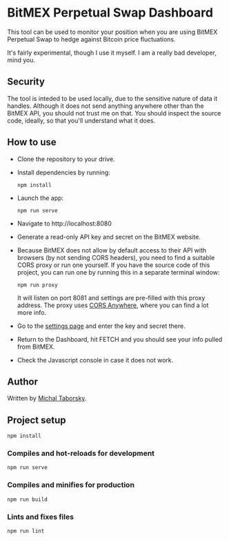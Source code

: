 # BitMEX Perpetual Swap Dashboard

This tool can be used to monitor your position when you are using BitMEX Perpetual Swap to hedge against Bitcoin price fluctuations.

It's fairly experimental, though I use it myself. I am a really bad developer, mind you.

## Security

The tool is inteded to be used locally, due to the sensitive nature of data it handles. Although it does not send anything anywhere other than the BitMEX API, you should not trust me on that. You should inspect the source code, ideally, so that you'll understand what it does.

## How to use
- Clone the repository to your drive.
- Install dependencies by running:
    ```
    npm install
    ```
- Launch the app:
    ```
    npm run serve
    ```
- Navigate to http://localhost:8080
- Generate a read-only API key and secret on the BitMEX website.
- Because BitMEX does not allow by default access to their API with browsers (by not sending CORS headers), you need to find a suitable CORS proxy or run one yourself. If you have the source code of this project, you can run one by running this in a separate terminal window:

  ```
  npm run proxy
  ```

  It will listen on port 8081 and settings are pre-filled with this proxy address. The proxy uses [CORS Anywhere](https://github.com/Rob--W/cors-anywhere/), where you can find a lot more info.
- Go to the [settings page](settings) and enter the key and secret there.
- Return to the Dashboard, hit FETCH and you should see your info pulled from BitMEX.
- Check the Javascript console in case it does not work.

## Author

Written by [Michal Taborsky](https://taborsky.cz/about).

## Project setup

```
npm install
```

### Compiles and hot-reloads for development

```
npm run serve
```

### Compiles and minifies for production

```
npm run build
```

### Lints and fixes files

```
npm run lint
```
